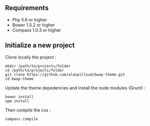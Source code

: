 ## Requirements
 - Php 5.6 or higher
 - Bower 1.5.2 or higher
 - Compass 1.0.3 or higher

## Initialize a new project

Clone locally the project :
```
mkdir /path/to/projects/folder
cd /path/to/projects/folder
git clone https://github.com/alanpilloud/bwap-theme.git
cd bwap-theme
```

Update the theme depedencies and install the node modules (Grunt) :
```
bower install
npm install
```

Then compile the css :
```
compass compile
```